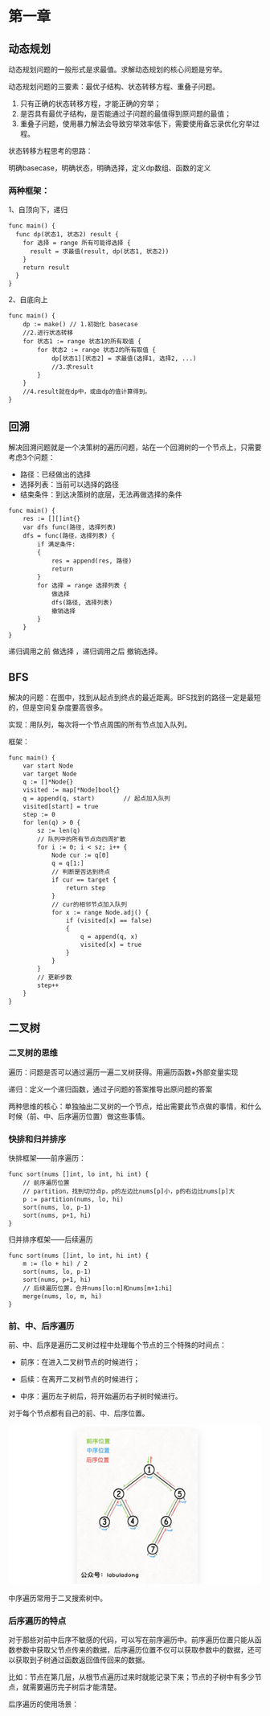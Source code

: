 # 第一章

## 动态规划

动态规划问题的一般形式是求最值。求解动态规划的核心问题是穷举。

动态规划问题的三要素：最优子结构、状态转移方程、重叠子问题。

1. 只有正确的状态转移方程，才能正确的穷举；
2. 是否具有最优子结构，是否能通过子问题的最值得到原问题的最值；
3. 重叠子问题，使用暴力解法会导致穷举效率低下，需要使用备忘录优化穷举过程。

状态转移方程思考的思路：

明确basecase，明确状态，明确选择，定义dp数组、函数的定义

### 两种框架：

1、自顶向下，递归

```
func main() {
  func dp(状态1, 状态2) result {
    for 选择 = range 所有可能得选择 {
      result = 求最值(result, dp(状态1, 状态2))
    }
    return result
  }
}
```

2、自底向上

```
func main() {
	dp := make() // 1.初始化 basecase
	//2.进行状态转移
	for 状态1 := range 状态1的所有取值 {
		for 状态2 := range 状态2的所有取值 {
			dp[状态1][状态2] = 求最值(选择1, 选择2, ...)
			//3.求result
		}
	}
	//4.result就在dp中，或由dp的值计算得到。
}
```

## 回溯

解决回溯问题就是一个决策树的遍历问题，站在一个回溯树的一个节点上，只需要考虑3个问题：

- 路径：已经做出的选择
- 选择列表：当前可以选择的路径
- 结束条件：到达决策树的底层，无法再做选择的条件

```
func main() {
	res := [][]int{}
	var dfs func(路径, 选择列表)
	dfs = func(路径，选择列表) {
		if 满足条件:
		{
			res = append(res, 路径)
			return
		}
		for 选择 = range 选择列表 {
			做选择
			dfs(路径, 选择列表)
			撤销选择
		}
	}
}
```

递归调用之前 做选择 ，递归调用之后 撤销选择。

## BFS

解决的问题：在图中，找到从起点到终点的最近距离。BFS找到的路径一定是最短的，但是空间复杂度要高很多。

实现：用队列，每次将一个节点周围的所有节点加入队列。

框架：

```
func main() {
	var start Node
	var target Node
	q := []*Node{}
	visited := map[*Node]bool{}
	q = append(q, start)		// 起点加入队列
	visited[start] = true
	step := 0
	for len(q) > 0 {
		sz := len(q)
		// 队列中的所有节点向四周扩散
		for i := 0; i < sz; i++ {
			Node cur := q[0]
			q = q[1:]
			// 判断是否达到终点
			if cur == target {
				return step
			}
			// cur的相邻节点加入队列
			for x := range Node.adj() {
				if (visited[x] == false)
				{
					q = append(q, x)
					visited[x] = true
				}
			}
		}
		// 更新步数
		step++
	}
}
```

## 二叉树

### 二叉树的思维

遍历：问题是否可以通过遍历一遍二叉树获得。用遍历函数+外部变量实现

递归：定义一个递归函数，通过子问题的答案推导出原问题的答案

两种思维的核心：单独抽出二叉树的一个节点，给出需要此节点做的事情，和什么时候（前、中、后序遍历位置）做这些事情。

### 快排和归并排序

快排框架——前序遍历：

```
func sort(nums []int, lo int, hi int) {
	// 前序遍历位置
	// partition，找到切分点p，p的左边比nums[p]小，p的右边比nums[p]大
	p := partition(nums, lo, hi)
	sort(nums, lo, p-1)
	sort(nums, p+1, hi)
}
```

归并排序框架——后续遍历

```
func sort(nums []int, lo int, hi int) {
	m := (lo + hi) / 2
	sort(nums, lo, p-1)
	sort(nums, p+1, hi)
	// 后续遍历位置，合并nums[lo:m]和nums[m+1:hi]
	merge(nums, lo, m, hi)
}
```

### 前、中、后序遍历

前、中、后序是遍历二叉树过程中处理每个节点的三个特殊的时间点：

- 前序：在进入二叉树节点的时候进行；

- 后续：在离开二叉树节点的时候进行；

- 中序：遍历左子树后，将开始遍历右子树时候进行。


对于每个节点都有自己的前、中、后序位置。

![image-20230930144339789](./pic/image-20230930144339789.png)

中序遍历常用于二叉搜索树中。

### 后序遍历的特点

对于那些对前中后序不敏感的代码，可以写在前序遍历中。前序遍历位置只能从函数参数中获取父节点传来的数据，后序遍历位置不仅可以获取参数中的数据，还可以获取到子树通过函数返回值传回来的数据。

比如：节点在第几层，从根节点遍历过来时就能记录下来；节点的子树中有多少节点，就需要遍历完子树后才能清楚。

后序遍历的使用场景：







